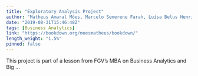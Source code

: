 ```yaml
---
title: "Exploratory Analysis Project"
author: "Matheus Amaral Mões, Marcelo Semerene Farah, Luísa Belus Henriques and Daniela de Góes N. Georg"
date: "2019-08-31T15:46:48Z"
tags: [Business Analytics]
link: "https://bookdown.org/moesmatheus/bookdown/"
length_weight: "1.5%"
pinned: false
---
```


This project is part of a lesson from FGV’s MBA on Business Analytics and Big ...
